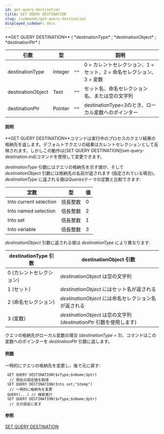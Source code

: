 ```yaml
---
id: get-query-destination
title: GET QUERY DESTINATION
slug: /commands/get-query-destination
displayed_sidebar: docs
---
```


<!--REF #_command_.GET QUERY DESTINATION.Syntax-->**GET QUERY DESTINATION** ( *destinationType* ; *destinationObject* ; *destinationPtr* )<!-- END REF-->
<!--REF #_command_.GET QUERY DESTINATION.Params-->
| 引数 | 型 |  | 説明 |
| --- | --- | --- | --- |
| destinationType | Integer | &#x1F858; | 0 = カレントセレクション、1 = セット、2 = 命名セレクション、3 = 変数 |
| destinationObject | Text | &#x1F858; | セット名、命名セレクション名、または空の文字列 |
| destinationPtr | Pointer | &#x1F858; | destinationType=3のとき、ローカル変数へのポインター |

<!-- END REF-->

#### 説明 

<!--REF #_command_.GET QUERY DESTINATION.Summary-->**GET QUERY DESTINATION**コマンドは実行中のプロセスのクエリ結果の格納先を返します。<!-- END REF-->デフォルトでクエリの結果はカレントセレクションとして反映されます。しかしこの動作は[SET QUERY DESTINATION](set-query-destination.md)コマンドを使用して変更できます。

*destinationType* 引数にはクエリの格納先を示す値が、そして *destinationObject* 引数には格納先の名前が返されます (指定されている場合)。*destinationType* に返される値は*Queries*テーマの定数と比較できます:

| 定数                     | 型    | 値 |
| ---------------------- | ---- | - |
| Into current selection | 倍長整数 | 0 |
| Into named selection   | 倍長整数 | 2 |
| Into set               | 倍長整数 | 1 |
| Into variable          | 倍長整数 | 3 |

*destinationObject* 引数に返される値は *destinationType* により異なります:

| **destinationType 引数** | **destinationObject 引数**                               |
| ---------------------- | ------------------------------------------------------ |
| 0 (カレントセレクション)         | *destinationObject* は空の文字列                             |
| 1 (セット)                | *destinationObject* にはセット名が返される                        |
| 2 (命名セレクション)           | *destinationObject* には命名セレクション名が返される                   |
| 3 (変数)                 | *destinationObject* は空の文字列 (*destinationPtr* 引数を使用します) |

 クエリの格納先がローカル変数の場合 (*destinationType* \= 3)、コマンドはこの変数へのポインターを *destinationPtr* 引数に返します。

#### 例題 

一時的にクエリの格納先を変更し、後で元に戻す:

```4d
 GET QUERY DESTINATION($vType;$vName;$ptr)
  // 現在の設定値を取得
 SET QUERY DESTINATION(Into set;"$temp")
  // 一時的に格納先を変更
 QUERY(...) // 検索実行
 SET QUERY DESTINATION($vType;$vName;$ptr)
  // 元の設定に戻す
```

#### 参照 

[SET QUERY DESTINATION](set-query-destination.md)  